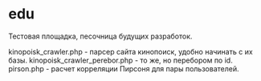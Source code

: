 edu
===

Тестовая площадка, песочница будущих разработок.

kinopoisk_crawler.php - парсер сайта кинопоиск, удобно начинать с их базы.
kinopoisk_crawler_perebor.php - то же, но перебором по id.
pirson.php -  расчет корреляции Пирсоня для пары пользователей.
